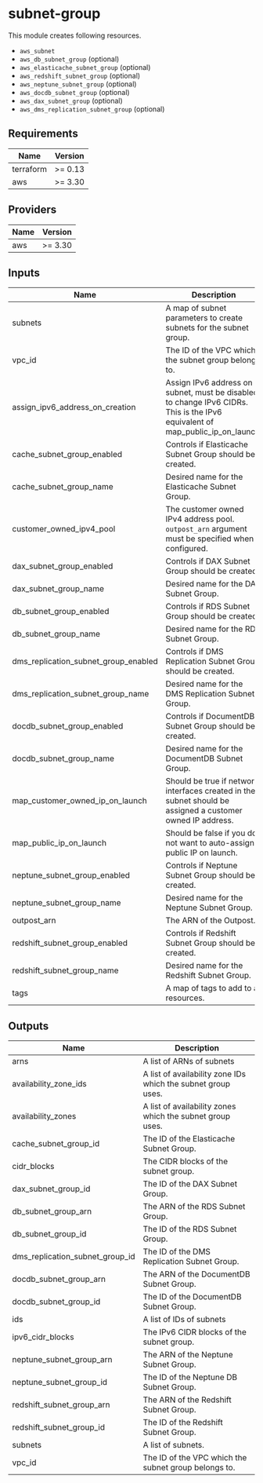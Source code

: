 # subnet-group

This module creates following resources.

- `aws_subnet`
- `aws_db_subnet_group` (optional)
- `aws_elasticache_subnet_group` (optional)
- `aws_redshift_subnet_group` (optional)
- `aws_neptune_subnet_group` (optional)
- `aws_docdb_subnet_group` (optional)
- `aws_dax_subnet_group` (optional)
- `aws_dms_replication_subnet_group` (optional)

<!-- BEGINNING OF PRE-COMMIT-TERRAFORM DOCS HOOK -->
## Requirements

| Name | Version |
|------|---------|
| terraform | >= 0.13 |
| aws | >= 3.30 |

## Providers

| Name | Version |
|------|---------|
| aws | >= 3.30 |

## Inputs

| Name | Description | Type | Default | Required |
|------|-------------|------|---------|:--------:|
| subnets | A map of subnet parameters to create subnets for the subnet group. | `map(map(any))` | n/a | yes |
| vpc\_id | The ID of the VPC which the subnet group belongs to. | `string` | n/a | yes |
| assign\_ipv6\_address\_on\_creation | Assign IPv6 address on subnet, must be disabled to change IPv6 CIDRs. This is the IPv6 equivalent of map\_public\_ip\_on\_launch. | `bool` | `false` | no |
| cache\_subnet\_group\_enabled | Controls if Elasticache Subnet Group should be created. | `bool` | `false` | no |
| cache\_subnet\_group\_name | Desired name for the Elasticache Subnet Group. | `string` | `""` | no |
| customer\_owned\_ipv4\_pool | The customer owned IPv4 address pool. `outpost_arn` argument must be specified when configured. | `string` | `""` | no |
| dax\_subnet\_group\_enabled | Controls if DAX Subnet Group should be created. | `bool` | `false` | no |
| dax\_subnet\_group\_name | Desired name for the DAX Subnet Group. | `string` | `""` | no |
| db\_subnet\_group\_enabled | Controls if RDS Subnet Group should be created. | `bool` | `false` | no |
| db\_subnet\_group\_name | Desired name for the RDS Subnet Group. | `string` | `""` | no |
| dms\_replication\_subnet\_group\_enabled | Controls if DMS Replication Subnet Group should be created. | `bool` | `false` | no |
| dms\_replication\_subnet\_group\_name | Desired name for the DMS Replication Subnet Group. | `string` | `""` | no |
| docdb\_subnet\_group\_enabled | Controls if DocumentDB Subnet Group should be created. | `bool` | `false` | no |
| docdb\_subnet\_group\_name | Desired name for the DocumentDB Subnet Group. | `string` | `""` | no |
| map\_customer\_owned\_ip\_on\_launch | Should be true if network interfaces created in the subnet should be assigned a customer owned IP address. | `bool` | `false` | no |
| map\_public\_ip\_on\_launch | Should be false if you do not want to auto-assign public IP on launch. | `bool` | `false` | no |
| neptune\_subnet\_group\_enabled | Controls if Neptune Subnet Group should be created. | `bool` | `false` | no |
| neptune\_subnet\_group\_name | Desired name for the Neptune Subnet Group. | `string` | `""` | no |
| outpost\_arn | The ARN of the Outpost. | `string` | `""` | no |
| redshift\_subnet\_group\_enabled | Controls if Redshift Subnet Group should be created. | `bool` | `false` | no |
| redshift\_subnet\_group\_name | Desired name for the Redshift Subnet Group. | `string` | `""` | no |
| tags | A map of tags to add to all resources. | `map(string)` | `{}` | no |

## Outputs

| Name | Description |
|------|-------------|
| arns | A list of ARNs of subnets |
| availability\_zone\_ids | A list of availability zone IDs which the subnet group uses. |
| availability\_zones | A list of availability zones which the subnet group uses. |
| cache\_subnet\_group\_id | The ID of the Elasticache Subnet Group. |
| cidr\_blocks | The CIDR blocks of the subnet group. |
| dax\_subnet\_group\_id | The ID of the DAX Subnet Group. |
| db\_subnet\_group\_arn | The ARN of the RDS Subnet Group. |
| db\_subnet\_group\_id | The ID of the RDS Subnet Group. |
| dms\_replication\_subnet\_group\_id | The ID of the DMS Replication Subnet Group. |
| docdb\_subnet\_group\_arn | The ARN of the DocumentDB Subnet Group. |
| docdb\_subnet\_group\_id | The ID of the DocumentDB Subnet Group. |
| ids | A list of IDs of subnets |
| ipv6\_cidr\_blocks | The IPv6 CIDR blocks of the subnet group. |
| neptune\_subnet\_group\_arn | The ARN of the Neptune Subnet Group. |
| neptune\_subnet\_group\_id | The ID of the Neptune DB Subnet Group. |
| redshift\_subnet\_group\_arn | The ARN of the Redshift Subnet Group. |
| redshift\_subnet\_group\_id | The ID of the Redshift Subnet Group. |
| subnets | A list of subnets. |
| vpc\_id | The ID of the VPC which the subnet group belongs to. |

<!-- END OF PRE-COMMIT-TERRAFORM DOCS HOOK -->
